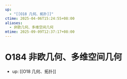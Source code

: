 ```yaml
---
up:
  - "[[O18 几何、拓扑]]"
ctime: 2025-04-06T15:24:55+08:00
aliases:
  - 非欧几何、多维空间几何
mtime: 2025-09-09T12:37:17+08:00
---
```


# O184 非欧几何、多维空间几何

- up: [[O18 几何、拓扑]]
